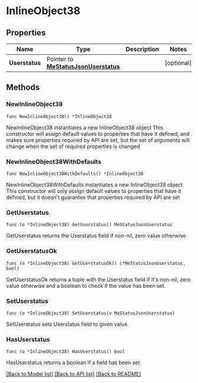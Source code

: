 # InlineObject38

## Properties

Name | Type | Description | Notes
------------ | ------------- | ------------- | -------------
**Userstatus** | Pointer to [**MeStatusJsonUserstatus**](_me_status_json_userstatus.md) |  | [optional] 

## Methods

### NewInlineObject38

`func NewInlineObject38() *InlineObject38`

NewInlineObject38 instantiates a new InlineObject38 object
This constructor will assign default values to properties that have it defined,
and makes sure properties required by API are set, but the set of arguments
will change when the set of required properties is changed

### NewInlineObject38WithDefaults

`func NewInlineObject38WithDefaults() *InlineObject38`

NewInlineObject38WithDefaults instantiates a new InlineObject38 object
This constructor will only assign default values to properties that have it defined,
but it doesn't guarantee that properties required by API are set

### GetUserstatus

`func (o *InlineObject38) GetUserstatus() MeStatusJsonUserstatus`

GetUserstatus returns the Userstatus field if non-nil, zero value otherwise.

### GetUserstatusOk

`func (o *InlineObject38) GetUserstatusOk() (*MeStatusJsonUserstatus, bool)`

GetUserstatusOk returns a tuple with the Userstatus field if it's non-nil, zero value otherwise
and a boolean to check if the value has been set.

### SetUserstatus

`func (o *InlineObject38) SetUserstatus(v MeStatusJsonUserstatus)`

SetUserstatus sets Userstatus field to given value.

### HasUserstatus

`func (o *InlineObject38) HasUserstatus() bool`

HasUserstatus returns a boolean if a field has been set.


[[Back to Model list]](../README.md#documentation-for-models) [[Back to API list]](../README.md#documentation-for-api-endpoints) [[Back to README]](../README.md)


